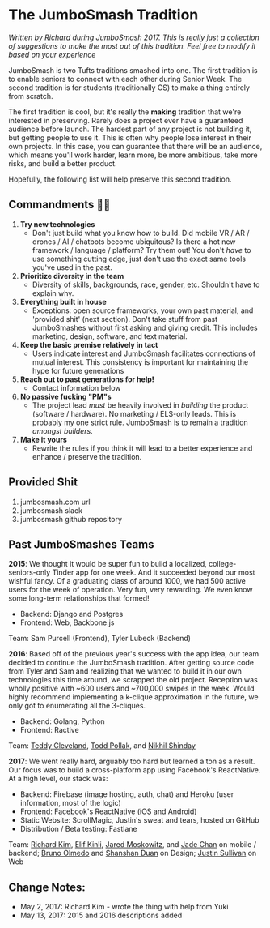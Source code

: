 # The JumboSmash Tradition

*Written by [Richard](cwrichardkim@gmail.com) during JumboSmash 2017. This is really just a collection of suggestions to make the most out of this tradition. Feel free to modify it based on your experience*

JumboSmash is two Tufts traditions smashed into one.  The first tradition is to enable seniors to connect with each other during Senior Week.  The second tradition is for students (traditionally CS) to make a thing entirely from scratch.

The first tradition is cool, but it's really the **making** tradition that we're interested in preserving.  Rarely does a project ever have a guaranteed audience before launch.  The hardest part of any project is not building it, but getting people to use it.  This is often why people lose interest in their own projects.  In this case, you can guarantee that there will be an audience, which means you'll work harder, learn more, be more ambitious, take more risks, and build a better product.

Hopefully, the following list will help preserve this second tradition.

## Commandments 🙏🙌

1) **Try new technologies**
    - Don't just build what you know how to build.  Did mobile VR / AR / drones / AI / chatbots become ubiquitous?  Is there a hot new framework / language / platform?  Try them out!  You don't *have* to use something cutting edge, just don't use the exact same tools you've used in the past.
2) **Prioritize diversity in the team**
    - Diversity of skills, backgrounds, race, gender, etc.  Shouldn't have to explain why.
3) **Everything built in house**
    - Exceptions: open source frameworks, your own past material, and 'provided shit' (next section).  Don't take stuff from past JumboSmashes without first asking and giving credit.  This includes marketing, design, software, and text material.
4) **Keep the basic premise relatively in tact**
    - Users indicate interest and JumboSmash facilitates connections of mutual interest.  This consistency is important for maintaining the hype for future generations
5) **Reach out to past generations for help!**
    - Contact information below
6) **No passive fucking "PM"s**
    - The project lead *must* be heavily involved in *building* the product (software / hardware).  No marketing / ELS-only leads.  This is probably my one strict rule.  JumboSmash is to remain a tradition *amongst builders*.
7) **Make it yours**
    - Rewrite the rules if you think it will lead to a better experience and enhance / preserve the tradition.

## Provided Shit
1) jumbosmash.com url
2) jumbosmash slack
3) jumbosmash github repository

## Past JumboSmashes Teams

**2015**: We thought it would be super fun to build a localized, college-seniors-only Tinder app for one week. And it succeeded beyond our most wishful fancy. Of a graduating class of around 1000, we had 500 active users for the week of operation. Very fun, very rewarding. We even know some long-term relationships that formed!
- Backend: Django and Postgres
- Frontend: Web, Backbone.js

Team: Sam Purcell (Frontend), Tyler Lubeck (Backend)

**2016**: Based off of the previous year's success with the app idea, our team decided to continue the JumboSmash tradition. After getting source code from Tyler and Sam and realizing that we wanted to build it in our own technologies this time around, we scrapped the old project. Reception was wholly positive with ~600 users and ~700,000 swipes in the week. Would highly recommend implementing a k-clique approximation in the future, we only got to enumerating all the 3-cliques. 
- Backend: Golang, Python
- Frontend: Ractive

Team: [Teddy Cleveland](https://www.facebook.com/theodore.cleveland), [Todd Pollak](https://www.facebook.com/todd.pollak.7), and [Nikhil Shinday](https://www.facebook.com/nikhilshinday)

**2017**: We went really hard, arguably too hard but learned a ton as a result.  Our focus was to build a cross-platform app using Facebook's ReactNative.  At a high level, our stack was:
- Backend: Firebase (image hosting, auth, chat) and Heroku (user information, most of the logic)
- Frontend: Facebook's ReactNative (iOS and Android)
- Static Website: ScrollMagic, Justin's sweat and tears, hosted on GitHub
- Distribution / Beta testing: Fastlane

Team: [Richard Kim](cwrichardkim@gmail.com), [Elif Kinli](elifkinli@gmail.com), [Jared Moskowitz](jaredmoskowitz123@gmail.com), and [Jade Chan](Jadeyychan@gmail.com) on mobile / backend; [Bruno Olmedo](bruno.olmq@gmail.com) and [Shanshan Duan](philia33d@gmail.com) on Design; [Justin Sullivan](justinnsullivan@gmail.com) on Web

## Change Notes:
- May 2, 2017: Richard Kim - wrote the thing with help from Yuki
- May 13, 2017: 2015 and 2016 descriptions added
